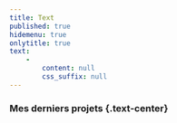```yaml
---
title: Text
published: true
hidemenu: true
onlytitle: true
text:
    -
        content: null
        css_suffix: null
---
```


### Mes derniers projets {.text-center}
